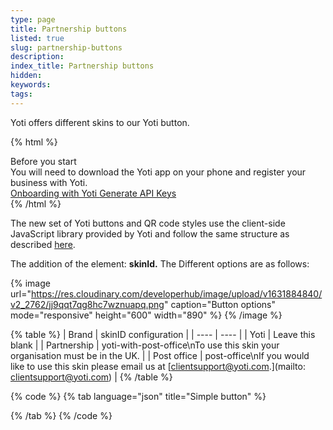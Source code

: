 ```yaml
---
type: page
title: Partnership buttons
listed: true
slug: partnership-buttons
description: 
index_title: Partnership buttons
hidden: 
keywords: 
tags: 
---
```


Yoti offers different skins to our Yoti button. 

{% html %}
<div class="alert-BYS">
   <div class="alert-title" id="BYS">
      Before you start
   </div>
   <div class="alert-text" >
      You will need to download the Yoti app on your phone and register your business with Yoti.
   </div>
   <div class="alert-links"> 
      <a  target="_self" href="https://developers.yoti.com/yoti/getting-started"> Onboarding with Yoti </a>
      <a  target="_self" href="https://developers.yoti.com/yoti/production-keys"> Generate API Keys </a> 
   </div>
</div>
{% /html %}

The new set of Yoti buttons and QR code styles use the client-side JavaScript library provided by Yoti and follow the same structure as described [here](https://developers.yoti.com/digital-id/createbutton).

The addition of the element: **skinId.** The Different options are as follows:

{% image url="https://res.cloudinary.com/developerhub/image/upload/v1631884840/v2_2762/jj9qqt7qg8hc7wznuapq.png" caption="Button options" mode="responsive" height="600" width="890" %}
{% /image %}

{% table %}
| Brand | skinID configuration | 
| ---- | ---- | 
| Yoti | Leave this blank | 
| Partnership | yoti-with-post-office\nTo use this skin your organisation must be in the UK. | 
| Post office | post-office\nIf you would like to use this skin please email us at [clientsupport@yoti.com.](mailto: clientsupport@yoti.com) | 
{% /table %}

{% code %}
{% tab language="json" title="Simple button" %}
<!-- Simple Button Generation -->

<head>
  <script src="https://www.yoti.com/share/client/"></script>
</head>

<body>
  <!-- Yoti element will be rendered inside this DOM node -->
  <div id="xxx"></div>

  <!-- This script snippet will also be required in your HTML body -->
  <script>
    window.Yoti.Share.init({
      elements: [
        {
          domId: "xxx",
          scenarioId: "xxxxxx-xxxx-xxxx-xxxx-xxxxxxxxxxxx",
          clientSdkId: "xxxxxx-xxxx-xxxx-xxxx-xxxxxxxxxxxx",
          displayLearnMoreLink: true,
          skinId:"yoti-with-post-office"

        }
      ]
    });
  </script>
</body>
{% /tab %}
{% /code %}